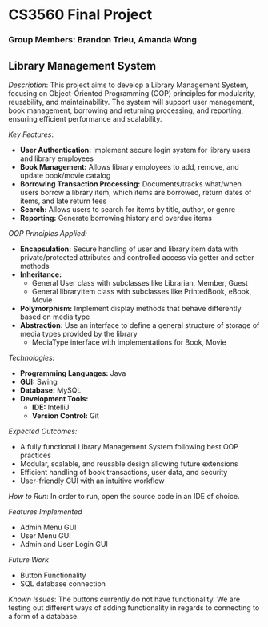 # CS3560 Final Project
### Group Members: Brandon Trieu, Amanda Wong

## Library Management System

*Description*: This project aims to develop a Library Management System, focusing on Object-Oriented Programming (OOP) principles for modularity, reusability, and maintainability. The system will support user management, book management, borrowing and returning processing, and reporting, ensuring efficient performance and scalability.

*Key Features*: 
- **User Authentication:** Implement secure login system for library users and library employees
- **Book Management:** Allows library employees to add, remove, and update book/movie catalog
- **Borrowing Transaction Processing:** Documents/tracks what/when users borrow a library item, which items are borrowed, return dates of items, and late return fees
- **Search:** Allows users to search for items by title, author, or genre
- **Reporting:** Generate borrowing history and overdue items

*OOP Principles Applied:*
- **Encapsulation:** Secure handling of user and library item data with private/protected attributes and controlled access via getter and setter methods
- **Inheritance:** 
  - General User class with subclasses like Librarian, Member, Guest
  - General libraryItem class with subclasses like PrintedBook, eBook, Movie
- **Polymorphism:** Implement display methods that behave differently based on media type 
- **Abstraction:** Use an interface to define a general structure of storage of media types provided by the library 
  - MediaType interface with implementations for Book, Movie
 
*Technologies:*
- **Programming Languages:** Java
- **GUI:** Swing
- **Database:** MySQL
- **Development Tools:**
  - **IDE:** IntelliJ
  - **Version Control:** Git
 
*Expected Outcomes:*
- A fully functional Library Management System following best OOP practices
- Modular, scalable, and reusable design allowing future extensions
- Efficient handling of book transactions, user data, and security
- User-friendly GUI with an intuitive workflow

*How to Run*: In order to run, open the source code in an IDE of choice. 

*Features Implemented*
- Admin Menu GUI
- User Menu GUI
- Admin and User Login GUI

*Future Work* 
- Button Functionality
- SQL database connection

*Known Issues*: The buttons currently do not have functionality. We are testing out different ways of adding functionality in regards to connecting to a form of a database.




